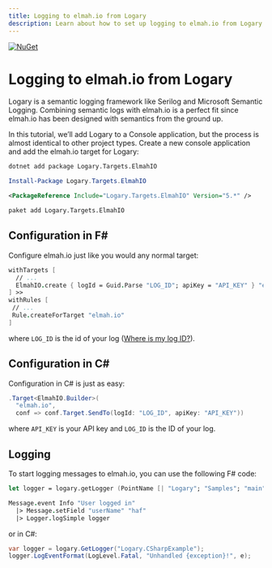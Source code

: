 ```yaml
---
title: Logging to elmah.io from Logary
description: Learn about how to set up logging to elmah.io from Logary. Add cloud logging and error monitoring to F# in a breeze with Logary and elmah.io.
---
```


[![NuGet](https://img.shields.io/nuget/v/Logary.Targets.ElmahIO.svg)](https://www.nuget.org/packages/Logary.Targets.ElmahIO/)

# Logging to elmah.io from Logary

Logary is a semantic logging framework like Serilog and Microsoft Semantic Logging. Combining semantic logs with elmah.io is a perfect fit since elmah.io has been designed with semantics from the ground up.

In this tutorial, we’ll add Logary to a Console application, but the process is almost identical to other project types. Create a new console application and add the elmah.io target for Logary:

```cmd fct_label=".NET CLI"
dotnet add package Logary.Targets.ElmahIO
```
```powershell fct_label="Package Manager"
Install-Package Logary.Targets.ElmahIO
```
```xml fct_label="PackageReference"
<PackageReference Include="Logary.Targets.ElmahIO" Version="5.*" />
```
```xml fct_label="Paket CLI"
paket add Logary.Targets.ElmahIO
```

## Configuration in F&#35;

Configure elmah.io just like you would any normal target:

```fsharp
withTargets [
  // ...
  ElmahIO.create { logId = Guid.Parse "LOG_ID"; apiKey = "API_KEY" } "elmah.io"
] >>
withRules [
 // ...
 Rule.createForTarget "elmah.io"
]
```

where `LOG_ID` is the id of your log ([Where is my log ID?](where-is-my-log-id.md)).

## Configuration in C&#35;

Configuration in C# is just as easy:

```csharp
.Target<ElmahIO.Builder>(
  "elmah.io",
  conf => conf.Target.SendTo(logId: "LOG_ID", apiKey: "API_KEY"))
```

where `API_KEY` is your API key and `LOG_ID` is the ID of your log.

## Logging

To start logging messages to elmah.io, you can use the following F# code:

```fsharp
let logger = logary.getLogger (PointName [| "Logary"; "Samples"; "main" |])

Message.event Info "User logged in"
  |> Message.setField "userName" "haf"
  |> Logger.logSimple logger

```

or in C#:

```csharp
var logger = logary.GetLogger("Logary.CSharpExample");
logger.LogEventFormat(LogLevel.Fatal, "Unhandled {exception}!", e);
```